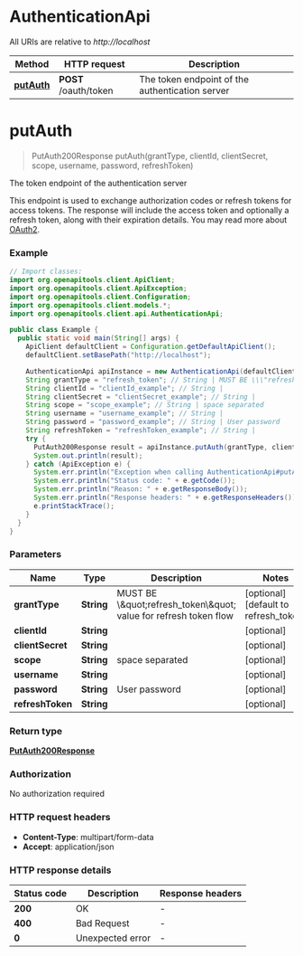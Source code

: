 # AuthenticationApi

All URIs are relative to *http://localhost*

| Method | HTTP request | Description |
|------------- | ------------- | -------------|
| [**putAuth**](AuthenticationApi.md#putAuth) | **POST** /oauth/token | The token endpoint of the authentication server |


<a id="putAuth"></a>
# **putAuth**
> PutAuth200Response putAuth(grantType, clientId, clientSecret, scope, username, password, refreshToken)

The token endpoint of the authentication server

This endpoint is used to exchange authorization codes or refresh tokens for access tokens. The response will include the access token and optionally a refresh token, along with their expiration details.  You may read more about [OAuth2](https://oauth.net/2/). 

### Example
```java
// Import classes:
import org.openapitools.client.ApiClient;
import org.openapitools.client.ApiException;
import org.openapitools.client.Configuration;
import org.openapitools.client.models.*;
import org.openapitools.client.api.AuthenticationApi;

public class Example {
  public static void main(String[] args) {
    ApiClient defaultClient = Configuration.getDefaultApiClient();
    defaultClient.setBasePath("http://localhost");

    AuthenticationApi apiInstance = new AuthenticationApi(defaultClient);
    String grantType = "refresh_token"; // String | MUST BE \\\"refresh_token\\\" value for refresh token flow
    String clientId = "clientId_example"; // String | 
    String clientSecret = "clientSecret_example"; // String | 
    String scope = "scope_example"; // String | space separated
    String username = "username_example"; // String | 
    String password = "password_example"; // String | User password
    String refreshToken = "refreshToken_example"; // String | 
    try {
      PutAuth200Response result = apiInstance.putAuth(grantType, clientId, clientSecret, scope, username, password, refreshToken);
      System.out.println(result);
    } catch (ApiException e) {
      System.err.println("Exception when calling AuthenticationApi#putAuth");
      System.err.println("Status code: " + e.getCode());
      System.err.println("Reason: " + e.getResponseBody());
      System.err.println("Response headers: " + e.getResponseHeaders());
      e.printStackTrace();
    }
  }
}
```

### Parameters

| Name | Type | Description  | Notes |
|------------- | ------------- | ------------- | -------------|
| **grantType** | **String**| MUST BE \\\&quot;refresh_token\\\&quot; value for refresh token flow | [optional] [default to refresh_token] |
| **clientId** | **String**|  | [optional] |
| **clientSecret** | **String**|  | [optional] |
| **scope** | **String**| space separated | [optional] |
| **username** | **String**|  | [optional] |
| **password** | **String**| User password | [optional] |
| **refreshToken** | **String**|  | [optional] |

### Return type

[**PutAuth200Response**](PutAuth200Response.md)

### Authorization

No authorization required

### HTTP request headers

 - **Content-Type**: multipart/form-data
 - **Accept**: application/json

### HTTP response details
| Status code | Description | Response headers |
|-------------|-------------|------------------|
| **200** | OK |  -  |
| **400** | Bad Request |  -  |
| **0** | Unexpected error |  -  |

